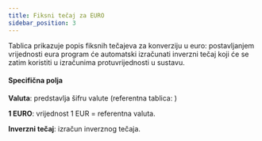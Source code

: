 ```yaml
---
title: Fiksni tečaj za EURO
sidebar_position: 3
---
```


Tablica prikazuje popis fiksnih tečajeva za konverziju u euro: postavljanjem vrijednosti eura program će automatski izračunati inverzni tečaj koji će se zatim koristiti u izračunima protuvrijednosti u sustavu.

#### Specifična polja

**Valuta**: predstavlja šifru valute (referentna tablica: ) 

**1 EURO**: vrijednost 1 EUR = referentna valuta.

**Inverzni tečaj**: izračun inverznog tečaja.